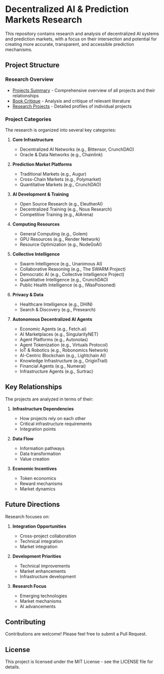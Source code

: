 # Decentralized AI & Prediction Markets Research

This repository contains research and analysis of decentralized AI systems and prediction markets, with a focus on their intersection and potential for creating more accurate, transparent, and accessible prediction mechanisms.

## Project Structure

### Research Overview
- [Projects Summary](projects-summary.md) - Comprehensive overview of all projects and their relationships
- [Book Critique](book-critique/) - Analysis and critique of relevant literature
- [Research Projects](research/projects/) - Detailed profiles of individual projects

### Project Categories
The research is organized into several key categories:

1. **Core Infrastructure**
   - Decentralized AI Networks (e.g., Bittensor, CrunchDAO)
   - Oracle & Data Networks (e.g., Chainlink)

2. **Prediction Market Platforms**
   - Traditional Markets (e.g., Augur)
   - Cross-Chain Markets (e.g., Polymarket)
   - Quantitative Markets (e.g., CrunchDAO)

3. **AI Development & Training**
   - Open Source Research (e.g., EleutherAI)
   - Decentralized Training (e.g., Nous Research)
   - Competitive Training (e.g., AIArena)

4. **Computing Resources**
   - General Computing (e.g., Golem)
   - GPU Resources (e.g., Render Network)
   - Resource Optimization (e.g., NodeGoAI)

5. **Collective Intelligence**
   - Swarm Intelligence (e.g., Unanimous AI)
   - Collaborative Reasoning (e.g., The SWARM Project)
   - Democratic AI (e.g., Collective Intelligence Project)
   - Quantitative Intelligence (e.g., CrunchDAO)
   - Public Health Intelligence (e.g., IWasPoisoned)

6. **Privacy & Data**
   - Healthcare Intelligence (e.g., DHIN)
   - Search & Discovery (e.g., Presearch)

7. **Autonomous Decentralized AI Agents**
   - Economic Agents (e.g., Fetch.ai)
   - AI Marketplaces (e.g., SingularityNET)
   - Agent Platforms (e.g., Autonolas)
   - Agent Tokenization (e.g., Virtuals Protocol)
   - IoT & Robotics (e.g., Robonomics Network)
   - AI-Centric Blockchain (e.g., Lightchain AI)
   - Knowledge Infrastructure (e.g., OriginTrail)
   - Financial Agents (e.g., Numerai)
   - Infrastructure Agents (e.g., Surtrac)

## Key Relationships

The projects are analyzed in terms of their:

1. **Infrastructure Dependencies**
   - How projects rely on each other
   - Critical infrastructure requirements
   - Integration points

2. **Data Flow**
   - Information pathways
   - Data transformation
   - Value creation

3. **Economic Incentives**
   - Token economics
   - Reward mechanisms
   - Market dynamics

## Future Directions

Research focuses on:

1. **Integration Opportunities**
   - Cross-project collaboration
   - Technical integration
   - Market integration

2. **Development Priorities**
   - Technical improvements
   - Market enhancements
   - Infrastructure development

3. **Research Focus**
   - Emerging technologies
   - Market mechanisms
   - AI advancements

## Contributing

Contributions are welcome! Please feel free to submit a Pull Request.

## License

This project is licensed under the MIT License - see the LICENSE file for details.
